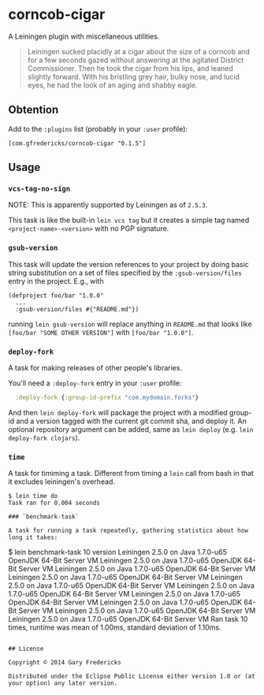 # corncob-cigar

A Leiningen plugin with miscellaneous utilities.

> Leiningen sucked placidly at a cigar about the size of a corncob and
> for a few seconds gazed without answering at the agitated District
> Commissioner. Then he took the cigar from his lips, and leaned
> slightly forward. With his bristling grey hair, bulky nose, and lucid
> eyes, he had the look of an aging and shabby eagle.

## Obtention

Add to the `:plugins` list (probably in your `:user` profile):

```
[com.gfredericks/corncob-cigar "0.1.5"]
```

## Usage

### `vcs-tag-no-sign`

NOTE: This is apparently supported by Leiningen as of `2.5.3`.

This task is like the built-in `lein vcs tag` but it creates a simple
tag named `<project-name>-<version>` with no PGP signature.

### `gsub-version`

This task will update the version references to your project by doing
basic string substitution on a set of files specified by the
`:gsub-version/files` entry in the project. E.g., with

```
(defproject foo/bar "1.0.0"
  ...
  :gsub-version/files #{"README.md"})
```

running `lein gsub-version` will replace anything in `README.md` that
looks like `[foo/bar "SOME OTHER VERSION"]` with `[foo/bar "1.0.0"]`.

### `deploy-fork`

A task for making releases of other people's libraries.

You'll need a `:deploy-fork` entry in your `:user` profile:

``` clojure
  :deploy-fork {:group-id-prefix "com.mydomain.forks"}
```

And then `lein deploy-fork` will package the project with a modified
group-id and a version tagged with the current git commit sha, and
deploy it. An optional repository argument can be added, same as `lein
deploy` (e.g. `lein deploy-fork clojars`).

### `time`

A task for timiming a task. Different from timing a `lein` call from
bash in that it excludes leiningen's overhead.

```
$ lein time do
Task ran for 0.004 seconds

### `benchmark-task`

A task for running a task repeatedly, gathering statistics about how
long it takes:

```
$ lein benchmark-task 10 version
Leiningen 2.5.0 on Java 1.7.0-u65 OpenJDK 64-Bit Server VM
Leiningen 2.5.0 on Java 1.7.0-u65 OpenJDK 64-Bit Server VM
Leiningen 2.5.0 on Java 1.7.0-u65 OpenJDK 64-Bit Server VM
Leiningen 2.5.0 on Java 1.7.0-u65 OpenJDK 64-Bit Server VM
Leiningen 2.5.0 on Java 1.7.0-u65 OpenJDK 64-Bit Server VM
Leiningen 2.5.0 on Java 1.7.0-u65 OpenJDK 64-Bit Server VM
Leiningen 2.5.0 on Java 1.7.0-u65 OpenJDK 64-Bit Server VM
Leiningen 2.5.0 on Java 1.7.0-u65 OpenJDK 64-Bit Server VM
Leiningen 2.5.0 on Java 1.7.0-u65 OpenJDK 64-Bit Server VM
Leiningen 2.5.0 on Java 1.7.0-u65 OpenJDK 64-Bit Server VM
Ran task 10 times, runtime was mean of 1.00ms, standard deviation of 1.10ms.
```

## License

Copyright © 2014 Gary Fredericks

Distributed under the Eclipse Public License either version 1.0 or (at
your option) any later version.
